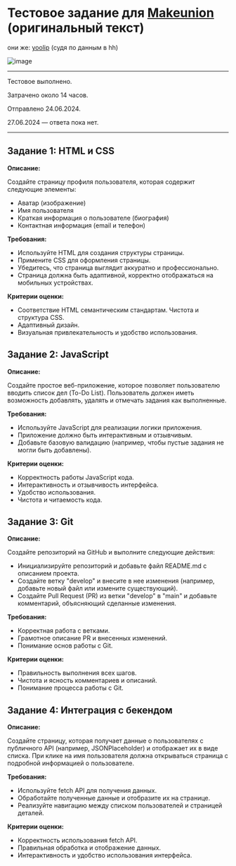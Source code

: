 # Тестовое задание для [Makeunion](https://makeunion.ru) (оригинальный текст)

они же: [yoolip](https://yoolip.ru/) (судя по данным в hh)

![image](https://github.com/Nigilen/makeunion-tt/assets/38656496/5b48465c-d16d-4792-bdfa-6c3d4303fca8)

---

Тестовое выполнено.

Затрачено около 14 часов.

Отправлено 24.06.2024.

27.06.2024 — ответа пока нет.

---

## Задание 1: HTML и CSS

**Описание:**

Создайте страницу профиля пользователя, которая содержит следующие элементы:
- Аватар (изображение)
- Имя пользователя
- Краткая информация о пользователе (биография)
- Контактная информация (email и телефон)

**Требования:**

- Используйте HTML для создания структуры страницы.
- Примените CSS для оформления страницы.
- Убедитесь, что страница выглядит аккуратно и профессионально.
- Страница должна быть адаптивной, корректно отображаться на мобильных устройствах.

**Критерии оценки:**
   
- Соответствие HTML семантическим стандартам.
 Чистота и структура CSS.
- Адаптивный дизайн.
- Визуальная привлекательность и удобство использования.
  
## Задание 2: JavaScript

**Описание:**
 
Создайте простое веб-приложение, которое позволяет пользователю вводить список дел (To-Do List). Пользователь должен иметь возможность добавлять, удалять и отмечать задания как выполненные.

**Требования:**
 
- Используйте JavaScript для реализации логики приложения.
- Приложение должно быть интерактивным и отзывчивым.
- Добавьте базовую валидацию (например, чтобы пустые задания не могли быть добавлены).
   
**Критерии оценки:**
- Корректность работы JavaScript кода.
- Интерактивность и отзывчивость интерфейса.
- Удобство использования.
- Чистота и читаемость кода.

## Задание 3: Git

**Описание:**
 
Создайте репозиторий на GitHub и выполните следующие действия:
- Инициализируйте репозиторий и добавьте файл README.md с описанием проекта.
- Создайте ветку "develop" и внесите в нее изменения (например, добавьте новый файл или измените существующий).
- Создайте Pull Request (PR) из ветки "develop" в "main" и добавьте комментарий, объясняющий сделанные изменения.

**Требования:**
   
- Корректная работа с ветками.
- Грамотное описание PR и внесенных изменений.
- Понимание основ работы с Git.

**Критерии оценки:**
   
- Правильность выполнения всех шагов.
- Чистота и ясность комментариев и описаний.
- Понимание процесса работы с Git.

## Задание 4: Интеграция с бекендом

**Описание:**
 
Создайте страницу, которая получает данные о пользователях с публичного API (например, JSONPlaceholder) и отображает их в виде списка. При клике на имя пользователя должна открываться страница с подробной информацией о пользователе.

**Требования:**

- Используйте fetch API для получения данных.
- Обработайте полученные данные и отобразите их на странице.
- Реализуйте навигацию между списком пользователей и страницей деталей.

**Критерии оценки:**
 
- Корректность использования fetch API.
- Правильная обработка и отображение данных.
- Интерактивность и удобство использования интерфейса.
